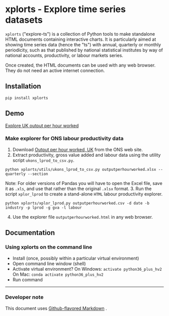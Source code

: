 # xplorts - Explore time series datasets

`xplorts` ("explore-ts") is a collection of Python tools to make standalone HTML documents
containing interactive charts.  It is particularly aimed at showing time series data (hence
the "ts") with annual, quarterly or monthly periodicity, such as that published
by national statistical institutes by way of national accounts, productivity, or labour
markets series.

Once created, the HTML documents can be used with any web browser.  They do not need an
active internet connection.

## Installation
```
pip install xplorts
```

## Demo
[Explore UK output per hour worked](docs/xplor_lprod%20oph%20annual%20by%20section.html)

### Make explorer for ONS labour productivity data

1. Download [Output per hour worked, UK](https://www.ons.gov.uk/economy/economicoutputandproductivity/productivitymeasures/datasets/outputperhourworkeduk) from the ONS web site.
2. Extract productivity, gross value added and labour data using the utility script `ukons_lprod_to_csv.py`.
```
python xplorts/utils/ukons_lprod_to_csv.py outputperhourworked.xlsx --quarterly --section
```
Note: For older versions of Pandas you will have to open the Excel file, save it as `.xls`, and use that rather than the original `.xlsx` format.
3. Run the script `xplor_lprod` to create a stand-alone `HTML` labour productivity explorer.
```
python xplorts/xplor_lprod.py outputperhourworked.csv -d date -b industry -p lprod -g gva -l labour
```
4. Use the explorer file `outputperhourworked.html` in any web browser.


## Documentation



### Using xplorts on the command line
- Install (once, possibly within a particular virtual environment)
- Open command line window (shell)
- Activate virtual environment?
    On Windows:
    ```activate python36_plus_hv2```
    On Mac:
    ```conda activate python36_plus_hv2```
- Run command


---
### Developer note
This document uses
[Github-flavored Markdown](https://guides.github.com/features/mastering-markdown/)
.
